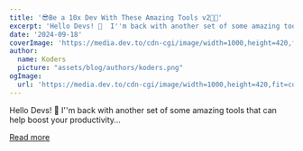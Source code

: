 ```yaml
---
title: '😎Be a 10x Dev With These Amazing Tools v2🧑‍💻'
excerpt: 'Hello Devs! 👋  I''m back with another set of some amazing tools that can help boost your productivity...'
date: '2024-09-18'
coverImage: 'https://media.dev.to/cdn-cgi/image/width=1000,height=420,fit=cover,gravity=auto,format=auto/https%3A%2F%2Fdev-to-uploads.s3.amazonaws.com%2Fuploads%2Farticles%2Fe4z804a5xk0g03fdlkyb.gif'
author:
  name: Koders
  picture: "assets/blog/authors/koders.png"
ogImage:
  url: 'https://media.dev.to/cdn-cgi/image/width=1000,height=420,fit=cover,gravity=auto,format=auto/https%3A%2F%2Fdev-to-uploads.s3.amazonaws.com%2Fuploads%2Farticles%2Fe4z804a5xk0g03fdlkyb.gif'
---
```


Hello Devs! 👋  I''m back with another set of some amazing tools that can help boost your productivity...

[Read more](https://dev.to/dev_kiran/be-a-10x-dev-with-these-amazing-tools-v2-1dmj)
